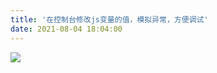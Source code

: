 ```yaml
---
title: '在控制台修改js变量的值，模拟异常，方便调试'
date: 2021-08-04 18:04:00
---   
```

![](https://img-blog.csdnimg.cn/2021080418030027.png?x-oss-processimage/watermark,type_ZmFuZ3poZW5naGVpdGk,shadow_10,text_aHR0cHM6Ly9ibG9nLmNzZG4ubmV0L3h1dG9uZ2Jhbw,size_16,color_FFFFFF,t_70)